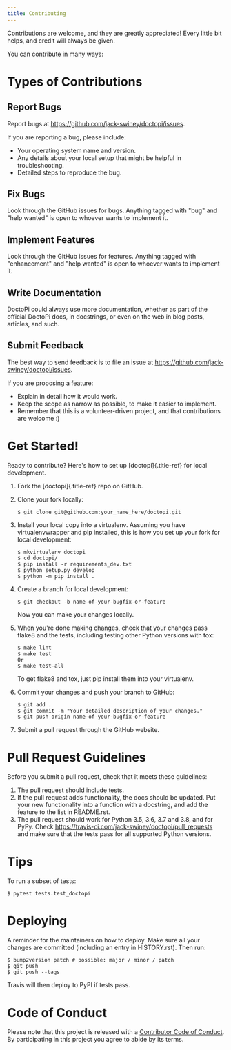 ```yaml
---
title: Contributing
---
```


Contributions are welcome, and they are greatly appreciated! Every
little bit helps, and credit will always be given.

You can contribute in many ways:

# Types of Contributions

## Report Bugs

Report bugs at <https://github.com/jack-swiney/doctopi/issues>.

If you are reporting a bug, please include:

-   Your operating system name and version.
-   Any details about your local setup that might be helpful in
    troubleshooting.
-   Detailed steps to reproduce the bug.

## Fix Bugs

Look through the GitHub issues for bugs. Anything tagged with \"bug\"
and \"help wanted\" is open to whoever wants to implement it.

## Implement Features

Look through the GitHub issues for features. Anything tagged with
\"enhancement\" and \"help wanted\" is open to whoever wants to
implement it.

## Write Documentation

DoctoPi could always use more documentation, whether as part of the
official DoctoPi docs, in docstrings, or even on the web in blog posts,
articles, and such.

## Submit Feedback

The best way to send feedback is to file an issue at
<https://github.com/jack-swiney/doctopi/issues>.

If you are proposing a feature:

-   Explain in detail how it would work.
-   Keep the scope as narrow as possible, to make it easier to
    implement.
-   Remember that this is a volunteer-driven project, and that
    contributions are welcome :)

# Get Started!

Ready to contribute? Here\'s how to set up [doctopi]{.title-ref} for
local development.

1.  Fork the [doctopi]{.title-ref} repo on GitHub.

2.  Clone your fork locally:

    ``` shell
    $ git clone git@github.com:your_name_here/doctopi.git
    ```

3.  Install your local copy into a virtualenv. Assuming you have
    virtualenvwrapper and pip installed, this is how you set up your fork for
    local development:

    ``` shell
    $ mkvirtualenv doctopi
    $ cd doctopi/
    $ pip install -r requirements_dev.txt
    $ python setup.py develop
    $ python -m pip install .
    ```

4.  Create a branch for local development:

    ``` shell
    $ git checkout -b name-of-your-bugfix-or-feature
    ```

    Now you can make your changes locally.

5.  When you\'re done making changes, check that your changes pass
    flake8 and the tests, including testing other Python versions with
    tox:

    ``` shell
    $ make lint
    $ make test
    Or
    $ make test-all
    ```

    To get flake8 and tox, just pip install them into your virtualenv.

6.  Commit your changes and push your branch to GitHub:

    ``` shell
    $ git add .
    $ git commit -m "Your detailed description of your changes."
    $ git push origin name-of-your-bugfix-or-feature
    ```

7.  Submit a pull request through the GitHub website.

# Pull Request Guidelines

Before you submit a pull request, check that it meets these guidelines:

1.  The pull request should include tests.
2.  If the pull request adds functionality, the docs should be updated.
    Put your new functionality into a function with a docstring, and add
    the feature to the list in README.rst.
3.  The pull request should work for Python 3.5, 3.6, 3.7 and 3.8, and
    for PyPy. Check
    <https://travis-ci.com/jack-swiney/doctopi/pull_requests> and make
    sure that the tests pass for all supported Python versions.

# Tips

To run a subset of tests:

``` shell
$ pytest tests.test_doctopi
```

# Deploying

A reminder for the maintainers on how to deploy. Make sure all your
changes are committed (including an entry in HISTORY.rst). Then run:

``` shell
$ bump2version patch # possible: major / minor / patch
$ git push
$ git push --tags
```

Travis will then deploy to PyPI if tests pass.

# Code of Conduct

Please note that this project is released with a [Contributor Code of
Conduct](CODE_OF_CONDUCT.rst). By participating in this project you
agree to abide by its terms.
